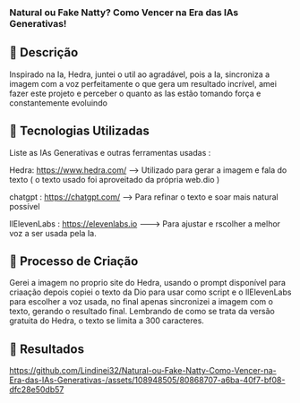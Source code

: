 
### Natural ou Fake Natty? Como Vencer na Era das IAs Generativas!

## 📒 Descrição
Inspirado na Ia, Hedra, juntei o util ao agradável, pois a Ia, sincroniza a imagem com a voz perfeitamente o que gera um resultado incrível, amei fazer este projeto e perceber o quanto as Ias estão tomando força e constantemente evoluindo

## 🤖 Tecnologias Utilizadas
Liste as IAs Generativas e outras ferramentas usadas :

Hedra: https://www.hedra.com/ --> Utilizado para gerar a imagem e fala do texto ( o texto usado foi aproveitado da própria web.dio )

chatgpt : https://chatgpt.com/ --> Para refinar o texto e soar mais natural possível

llElevenLabs : https://elevenlabs.io ---> Para ajustar e rscolher a melhor voz a ser usada pela Ia. 

## 🧐 Processo de Criação
Gerei a imagem no proprio site do Hedra, usando o prompt disponível para criaação depois copiei o texto da Dio para usar como script e o llElevenLabs para escolher a voz usada, no final apenas sincronizei a imagem com o texto, gerando o resultado final. Lembrando de como se trata da versão gratuita do Hedra, o texto se limita a 300 caracteres.  


## 🚀 Resultados
https://github.com/Lindinei32/Natural-ou-Fake-Natty-Como-Vencer-na-Era-das-IAs-Generativas-/assets/108948505/80868707-a6ba-40f7-bf08-dfc28e50db57

